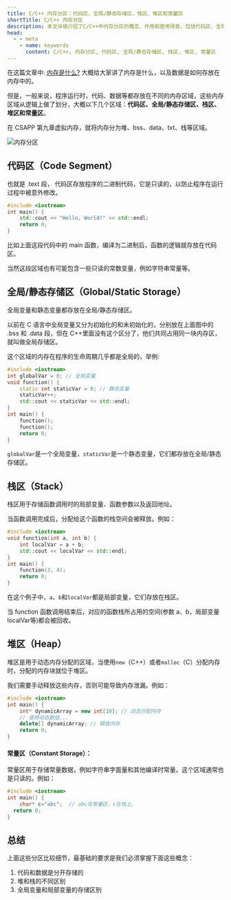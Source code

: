 ```yaml
---
title: C/C++ 内存分区：代码区、全局/静态存储区、栈区、堆区和常量区
shortTitle: C/C++ 内存分区
description: 本文详细介绍了C/C++中内存分区的概念、作用和使用场景，包括代码区、全局/静态存储区、栈区、堆区和常量区等。
head:
  - - meta
    - name: keywords
      content: C/C++, 内存分区, 代码区, 全局/静态存储区, 栈区, 堆区, 常量区
---
```


在这篇文章中: [内存是什么?](https://csguide.cn/cpp/memory/what_is_memory.html) 大概给大家讲了内存是什么，以及数据是如何存放在内存中的。

但是，一般来说，程序运行时，代码、数据等都存放在不同的内存区域，这些内存区域从逻辑上做了划分，大概以下几个区域：**代码区、全局/静态存储区、栈区、堆区和常量区**。

在 CSAPP 第九章虚拟内存，就将内存分为堆、bss、data、txt、栈等区域。

![内存分区](https://cdn.how2cs.cn/csguide/060037.png)

## 代码区（Code Segment）

也就是 .text 段， 代码区存放程序的二进制代码，它是只读的，以防止程序在运行过程中被意外修改。

```cpp
#include <iostream>
int main() {
    std::cout << "Hello, World!" << std::endl;
    return 0;
}
```

比如上面这段代码中的 main 函数，编译为二进制后，函数的逻辑就存放在代码区。

当然这段区域也有可能包含一些只读的常数变量，例如字符串常量等。

## 全局/静态存储区（Global/Static Storage）

全局变量和静态变量都存放在全局/静态存储区。

以前在 C 语言中全局变量又分为初始化的和未初始化的，分别放在上面图中的 .bss 和 .data 段，但在 C++里面没有这个区分了，他们共同占用同一块内存区，就叫做全局存储区。

这个区域的内存在程序的生命周期几乎都是全局的，举例:

```cpp
#include <iostream>
int globalVar = 0; // 全局变量
void function() {
    static int staticVar = 0; // 静态变量
    staticVar++;
    std::cout << staticVar << std::endl;
}
int main() {
    function();
    function();
    return 0;
}
```

`globalVar`是一个全局变量，`staticVar`是一个静态变量，它们都存放在全局/静态存储区。

## 栈区（Stack）

栈区用于存储函数调用时的局部变量、函数参数以及返回地址。

当函数调用完成后，分配给这个函数的栈空间会被释放。例如：

```cpp
#include <iostream>
void function(int a, int b) {
    int localVar = a + b;
    std::cout << localVar << std::endl;
}
int main() {
    function(3, 4);
    return 0;
}
```

在这个例子中，`a`、`b`和`localVar`都是局部变量，它们存放在栈区。

当 function 函数调用结束后，对应的函数栈所占用的空间(参数 a、b，局部变量 localVar等)都会被回收。

## 堆区（Heap）

堆区是用于动态内存分配的区域，当使用`new`（C++）或者`malloc`（C）分配内存时，分配的内存块就位于堆区。

我们需要手动释放这些内存，否则可能导致内存泄漏。例如：

```cpp
#include <iostream>
int main() {
    int* dynamicArray = new int[10]; // 动态分配内存
    // 使用动态数组...
    delete[] dynamicArray; // 释放内存
    return 0;
}
```

#### 常量区（Constant Storage）：

 常量区用于存储常量数据，例如字符串字面量和其他编译时常量。这个区域通常也是只读的。例如：
```cpp
#include <iostream>
int main() {
	char* c="abc";  // abc在常量区，c在栈上。
  return 0;
}
```

## 总结

上面这些分区比较细节，最基础的要求是我们必须掌握下面这些概念：

1. 代码和数据是分开存储的
2. 堆和栈的不同区别
3. 全局变量和局部变量的存储区别